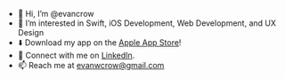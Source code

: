 - 👋 Hi, I’m @evancrow
- 👀 I’m interested in Swift, iOS Development, Web Development, and UX Design
- ⬇️ Download my app on the [Apple App Store](https://apps.apple.com/us/app/nome-music-maps/id1529202939)!
- 🤝 Connect with me on [LinkedIn](https://www.linkedin.com/in/evan-crow/).
- 📫 Reach me at evanwcrow@gmail.com 

<!---
evancrow/evancrow is a ✨ special ✨ repository because its `README.md` (this file) appears on your GitHub profile.
You can click the Preview link to take a look at your changes.
--->
